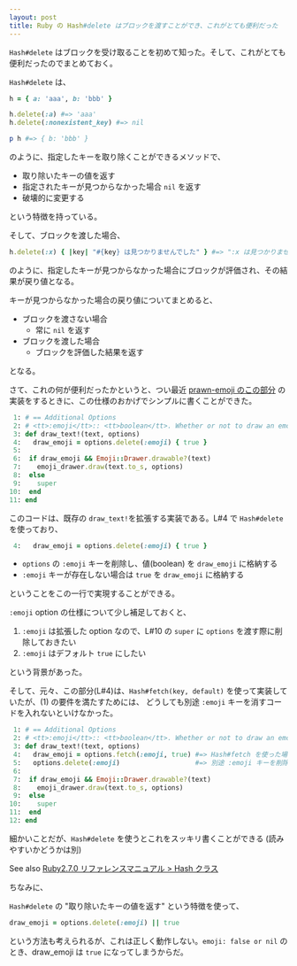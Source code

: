 ```yaml
---
layout: post
title: Ruby の Hash#delete はブロックを渡すことができ、これがとても便利だった
---
```


`Hash#delete` はブロックを受け取ることを初めて知った。そして、これがとても便利だったのでまとめておく。

`Hash#delete` は、

```ruby
h = { a: 'aaa', b: 'bbb' }

h.delete(:a) #=> 'aaa'
h.delete(:nonexistent_key) #=> nil

p h #=> { b: 'bbb' }
```

のように、指定したキーを取り除くことができるメソッドで、

- 取り除いたキーの値を返す
- 指定されたキーが見つからなかった場合 `nil` を返す
- 破壊的に変更する

という特徴を持っている。

そして、ブロックを渡した場合、

```ruby
h.delete(:x) { |key| "#{key} は見つかりませんでした" } #=> ":x は見つかりませんでした。"
```

のように、指定したキーが見つからなかった場合にブロックが評価され、その結果が戻り値となる。

キーが見つからなかった場合の戻り値についてまとめると、

- ブロックを渡さない場合
  - 常に `nil` を返す
- ブロックを渡した場合
  - ブロックを評価した結果を返す

となる。

さて、これの何が便利だったかというと、つい最近 [prawn-emoji のこの部分](https://github.com/hidakatsuya/prawn-emoji/blob/bec36de9b54abfd290dd6e45c6079148ef94dd2e/lib/prawn/emoji/drawable.rb#L8-L18)
の実装をするときに、この仕様のおかげでシンプルに書くことができた。

```ruby
 1: # == Additional Options
 2: # <tt>:emoji</tt>:: <tt>boolean</tt>. Whether or not to draw an emoji [true]
 3: def draw_text!(text, options)
 4:   draw_emoji = options.delete(:emoji) { true }
 5:
 6:  if draw_emoji && Emoji::Drawer.drawable?(text)
 7:    emoji_drawer.draw(text.to_s, options)
 8:  else
 9:    super
10:  end
11: end
```

このコードは、既存の `draw_text!`を拡張する実装である。L#4 で `Hash#delete` を使っており、

```ruby
 4:   draw_emoji = options.delete(:emoji) { true }
```

- `options` の `:emoji` キーを削除し、値(boolean) を `draw_emoji` に格納する
- `:emoji` キーが存在しない場合は `true` を `draw_emoji` に格納する

ということをこの一行で実現することができる。

`:emoji` option の仕様について少し補足しておくと、

1. `:emoji` は拡張した option なので、L#10 の `super` に `options` を渡す際に削除しておきたい
2. `:emoji` はデフォルト `true` にしたい

という背景があった。

そして、元々、この部分(L#4)は、`Hash#fetch(key, default)` を使って実装していたが、(1) の要件を満たすためには、
どうしても別途 `:emoji` キーを消すコードを入れないといけなかった。

```ruby
 1: # == Additional Options
 2: # <tt>:emoji</tt>:: <tt>boolean</tt>. Whether or not to draw an emoji [true]
 3: def draw_text!(text, options)
 4:   draw_emoji = options.fetch(:emoji, true) #=> Hash#fetch を使った場合
 5:   options.delete(:emoji)                   #=> 別途 :emoji キーを削除しないといけない
 6:
 7:  if draw_emoji && Emoji::Drawer.drawable?(text)
 8:    emoji_drawer.draw(text.to_s, options)
 9:  else
10:    super
11:  end
12: end
```

細かいことだが、`Hash#delete` を使うとこれをスッキリ書くことができる (読みやすいかどうかは別)

See also [Ruby2.7.0 リファレンスマニュアル > Hash クラス](https://docs.ruby-lang.org/ja/latest/class/Hash.html#I_DELETE)

ちなみに、

`Hash#delete` の "取り除いたキーの値を返す" という特徴を使って、

```ruby
draw_emoji = options.delete(:emoji) || true
```

という方法も考えられるが、これは正しく動作しない。`emoji: false or nil` のとき、draw_emoji は `true` になってしまうからだ。

